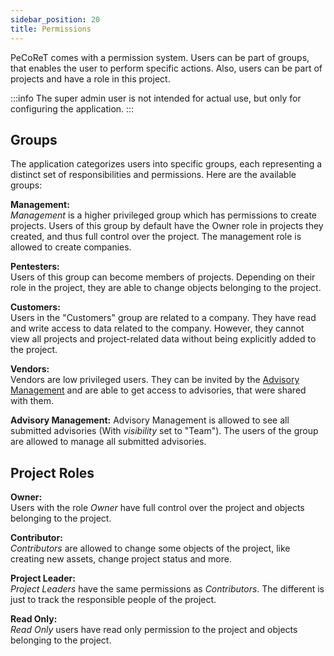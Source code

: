 ```yaml
---
sidebar_position: 20
title: Permissions
---
```

PeCoReT comes with a permission system. Users can be part of groups, that enables the user to perform specific actions.
Also, users can be part of projects and have a role in this project.

:::info
The super admin user is not intended for actual use, but only for configuring the application.
:::


## Groups
The application categorizes users into specific groups, each representing a distinct set of responsibilities and permissions.
Here are the available groups:

**Management:**   
*Management* is a higher privileged group which has permissions to create projects.
Users of this group by default have the Owner role in projects they created, and thus full control over the project.
The management role is allowed to create companies.

**Pentesters:**   
Users of this group can become members of projects.
Depending on their role in the project, they are able to change objects belonging to the project.

**Customers:**   
Users in the "Customers" group are related to a company. They have read and write access to data related to the company.
However, they cannot view all projects and project-related data without being explicitly added to the project.

**Vendors:**   
Vendors are low privileged users.
They can be invited by the [Advisory Management](/docs/user-guide/advisories#advisory-management) and are able to get access to advisories, that were shared with them.


**Advisory Management:**
Advisory Management is allowed to see all submitted advisories (With *visibility* set to "Team").
The users of the group are allowed to manage all submitted advisories.


## Project Roles

**Owner:**   
Users with the role *Owner* have full control over the project and objects belonging to the project.

**Contributor:**   
*Contributors* are allowed to change some objects of the project, like creating new assets, change project status and more.

**Project Leader:**   
*Project Leaders* have the same permissions as *Contributors*.
The different is just to track the responsible people of the project.

**Read Only:**   
*Read Only* users have read only permission to the project and objects belonging to the project.
